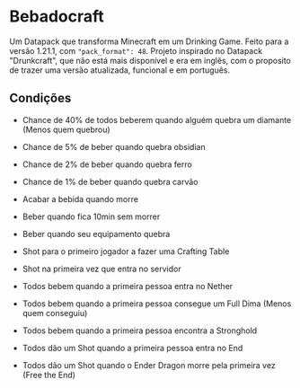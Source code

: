 # Bebadocraft
Um Datapack que transforma Minecraft em um Drinking Game. Feito para a versão 1.21.1, com ```"pack_format": 48```. Projeto inspirado no Datapack "Drunkcraft", que não está mais disponível e era em inglês, com o proposito de trazer uma versão atualizada, funcional e em português.

## Condições
- Chance de 40% de todos beberem quando alguém quebra um diamante (Menos quem quebrou)


- Chance de 5% de beber quando quebra obsidian


- Chance de 2% de beber quando quebra ferro


- Chance de 1% de beber quando quebra carvão


- Acabar a bebida quando morre


- Beber quando fica 10min sem morrer


- Beber quando seu equipamento quebra


- Shot para o primeiro jogador a fazer uma Crafting Table


- Shot na primeira vez que entra no servidor


- Todos bebem quando a primeira pessoa entra no Nether


- Todos bebem quando a primeira pessoa consegue um Full Dima (Menos quem conseguiu)


- Todos bebem quando a primeira pessoa encontra a Stronghold


- Todos dão um Shot quando a primeira pessoa entra no End


- Todos dão um Shot quando o Ender Dragon morre pela primeira vez (Free the End)
